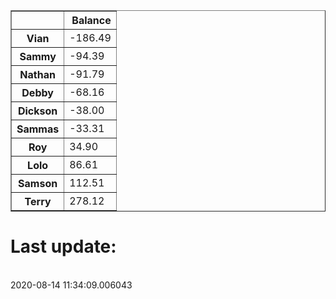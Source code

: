 <table border="1" class="dataframe">
  <thead>
    <tr style="text-align: right;">
      <th></th>
      <th>Balance</th>
    </tr>
  </thead>
  <tbody>
    <tr>
      <th>Vian</th>
      <td>-186.49</td>
    </tr>
    <tr>
      <th>Sammy</th>
      <td>-94.39</td>
    </tr>
    <tr>
      <th>Nathan</th>
      <td>-91.79</td>
    </tr>
    <tr>
      <th>Debby</th>
      <td>-68.16</td>
    </tr>
    <tr>
      <th>Dickson</th>
      <td>-38.00</td>
    </tr>
    <tr>
      <th>Sammas</th>
      <td>-33.31</td>
    </tr>
    <tr>
      <th>Roy</th>
      <td>34.90</td>
    </tr>
    <tr>
      <th>Lolo</th>
      <td>86.61</td>
    </tr>
    <tr>
      <th>Samson</th>
      <td>112.51</td>
    </tr>
    <tr>
      <th>Terry</th>
      <td>278.12</td>
    </tr>
  </tbody>
</table><H1>Last update:</h1><br>2020-08-14 11:34:09.006043